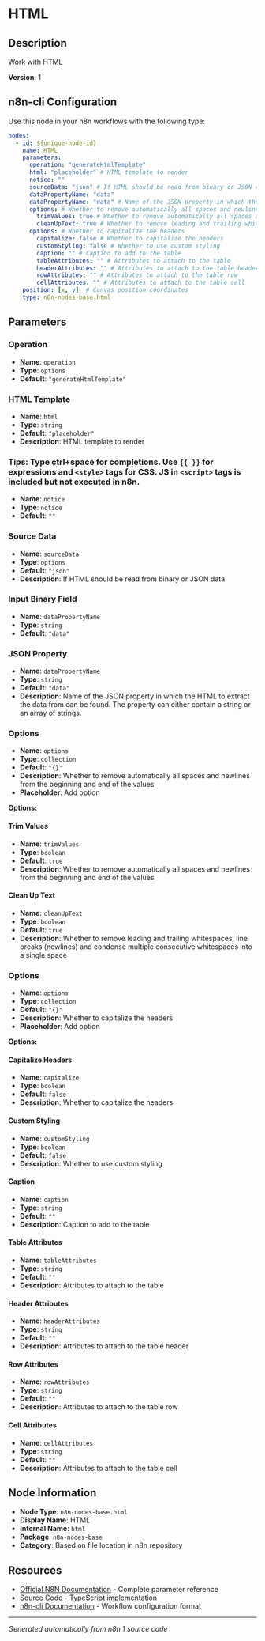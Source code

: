 # HTML

## Description

Work with HTML

**Version**: 1

## n8n-cli Configuration

Use this node in your n8n workflows with the following type:

```yaml
nodes:
  - id: ${unique-node-id}
    name: HTML
    parameters:
      operation: "generateHtmlTemplate"
      html: "placeholder" # HTML template to render
      notice: ""
      sourceData: "json" # If HTML should be read from binary or JSON data
      dataPropertyName: "data"
      dataPropertyName: "data" # Name of the JSON property in which the HTML to extract the data from can be found. The property can either contain a string or an array of strings.
      options: # Whether to remove automatically all spaces and newlines from the beginning and end of the values
        trimValues: true # Whether to remove automatically all spaces and newlines from the beginning and end of the values
        cleanUpText: true # Whether to remove leading and trailing whitespaces, line breaks (newlines) and condense multiple consecutive whitespaces into a single space
      options: # Whether to capitalize the headers
        capitalize: false # Whether to capitalize the headers
        customStyling: false # Whether to use custom styling
        caption: "" # Caption to add to the table
        tableAttributes: "" # Attributes to attach to the table
        headerAttributes: "" # Attributes to attach to the table header
        rowAttributes: "" # Attributes to attach to the table row
        cellAttributes: "" # Attributes to attach to the table cell
    position: [x, y]  # Canvas position coordinates
    type: n8n-nodes-base.html
```

## Parameters

### Operation

- **Name**: `operation`
- **Type**: `options`
- **Default**: `"generateHtmlTemplate"`

### HTML Template

- **Name**: `html`
- **Type**: `string`
- **Default**: `"placeholder"`
- **Description**: HTML template to render

### <b>Tips</b>: Type ctrl+space for completions. Use <code>{{ }}</code> for expressions and <code>&lt;style&gt;</code> tags for CSS. JS in <code>&lt;script&gt;</code> tags is included but not executed in n8n.

- **Name**: `notice`
- **Type**: `notice`
- **Default**: `""`

### Source Data

- **Name**: `sourceData`
- **Type**: `options`
- **Default**: `"json"`
- **Description**: If HTML should be read from binary or JSON data

### Input Binary Field

- **Name**: `dataPropertyName`
- **Type**: `string`
- **Default**: `"data"`

### JSON Property

- **Name**: `dataPropertyName`
- **Type**: `string`
- **Default**: `"data"`
- **Description**: Name of the JSON property in which the HTML to extract the data from can be found. The property can either contain a string or an array of strings.

### Options

- **Name**: `options`
- **Type**: `collection`
- **Default**: `"{}"`
- **Description**: Whether to remove automatically all spaces and newlines from the beginning and end of the values
- **Placeholder**: Add option

**Options:**

#### Trim Values
- **Name**: `trimValues`
- **Type**: `boolean`
- **Default**: `true`
- **Description**: Whether to remove automatically all spaces and newlines from the beginning and end of the values

#### Clean Up Text
- **Name**: `cleanUpText`
- **Type**: `boolean`
- **Default**: `true`
- **Description**: Whether to remove leading and trailing whitespaces, line breaks (newlines) and condense multiple consecutive whitespaces into a single space


### Options

- **Name**: `options`
- **Type**: `collection`
- **Default**: `"{}"`
- **Description**: Whether to capitalize the headers
- **Placeholder**: Add option

**Options:**

#### Capitalize Headers
- **Name**: `capitalize`
- **Type**: `boolean`
- **Default**: `false`
- **Description**: Whether to capitalize the headers

#### Custom Styling
- **Name**: `customStyling`
- **Type**: `boolean`
- **Default**: `false`
- **Description**: Whether to use custom styling

#### Caption
- **Name**: `caption`
- **Type**: `string`
- **Default**: `""`
- **Description**: Caption to add to the table

#### Table Attributes
- **Name**: `tableAttributes`
- **Type**: `string`
- **Default**: `""`
- **Description**: Attributes to attach to the table

#### Header Attributes
- **Name**: `headerAttributes`
- **Type**: `string`
- **Default**: `""`
- **Description**: Attributes to attach to the table header

#### Row Attributes
- **Name**: `rowAttributes`
- **Type**: `string`
- **Default**: `""`
- **Description**: Attributes to attach to the table row

#### Cell Attributes
- **Name**: `cellAttributes`
- **Type**: `string`
- **Default**: `""`
- **Description**: Attributes to attach to the table cell



## Node Information

- **Node Type**: `n8n-nodes-base.html`
- **Display Name**: HTML
- **Internal Name**: `html`
- **Package**: `n8n-nodes-base`
- **Category**: Based on file location in n8n repository

## Resources

- [Official N8N Documentation](https://docs.n8n.io/integrations/builtin/core-nodes/n8n-nodes-base.html/) - Complete parameter reference
- [Source Code](https://github.com/n8n-io/n8n/blob/master/packages/nodes-base/nodes/Html/Html.node.ts) - TypeScript implementation
- [n8n-cli Documentation](https://github.com/edenreich/n8n-cli) - Workflow configuration format

---
*Generated automatically from n8n 1 source code*
